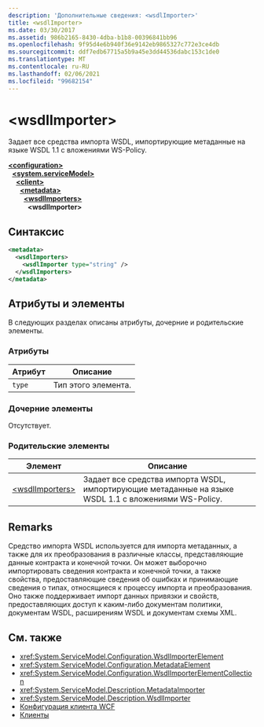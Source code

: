 ```yaml
---
description: 'Дополнительные сведения: <wsdlImporter>'
title: <wsdlImporter>
ms.date: 03/30/2017
ms.assetid: 986b2165-8430-4dba-b1b8-00396841bb96
ms.openlocfilehash: 9f95d4e6b940f36e9142eb9865327c772e3ce4db
ms.sourcegitcommit: ddf7edb67715a5b9a45e3dd44536dabc153c1de0
ms.translationtype: MT
ms.contentlocale: ru-RU
ms.lasthandoff: 02/06/2021
ms.locfileid: "99682154"
---
```

# \<wsdlImporter>

Задает все средства импорта WSDL, импортирующие метаданные на языке WSDL 1.1 с вложениями WS-Policy.  
  
[**\<configuration>**](../configuration-element.md)\
&nbsp;&nbsp;[**\<system.serviceModel>**](system-servicemodel.md)\
&nbsp;&nbsp;&nbsp;&nbsp;[**\<client>**](client.md)\
&nbsp;&nbsp;&nbsp;&nbsp;&nbsp;&nbsp;[**\<metadata>**](metadata.md)\
&nbsp;&nbsp;&nbsp;&nbsp;&nbsp;&nbsp;&nbsp;&nbsp;[**\<wsdlImporters>**](wsdlimporters.md)  
&nbsp;&nbsp;&nbsp;&nbsp;&nbsp;&nbsp;&nbsp;&nbsp;&nbsp;&nbsp;**\<wsdlImporter>**  
  
## <a name="syntax"></a>Синтаксис  
  
```xml  
<metadata>
  <wsdlImporters>
    <wsdlImporter type="string" />
  </wsdlImporters>
</metadata>
```  
  
## <a name="attributes-and-elements"></a>Атрибуты и элементы  

 В следующих разделах описаны атрибуты, дочерние и родительские элементы.  
  
### <a name="attributes"></a>Атрибуты  
  
|Атрибут|Описание|  
|---------------|-----------------|  
|`type`|Тип этого элемента.|  
  
### <a name="child-elements"></a>Дочерние элементы  

 Отсутствует.  
  
### <a name="parent-elements"></a>Родительские элементы  
  
|Элемент|Описание|  
|-------------|-----------------|  
|[\<wsdlImporters>](wsdlimporters.md)|Задает все средства импорта WSDL, импортирующие метаданные на языке WSDL 1.1 с вложениями WS-Policy.|  
  
## <a name="remarks"></a>Remarks  

 Средство импорта WSDL используется для импорта метаданных, а также для их преобразования в различные классы, представляющие данные контракта и конечной точки. Он может выборочно импортировать сведения контракта и конечной точки, а также свойства, предоставляющие сведения об ошибках и принимающие сведения о типах, относящиеся к процессу импорта и преобразования. Оно также поддерживает импорт данных привязки и свойств, предоставляющих доступ к каким-либо документам политики, документам WSDL, расширениям WSDL и документам схемы XML.  
  
## <a name="see-also"></a>См. также

- <xref:System.ServiceModel.Configuration.WsdlImporterElement>
- <xref:System.ServiceModel.Configuration.MetadataElement>
- <xref:System.ServiceModel.Configuration.WsdlImporterElementCollection>
- <xref:System.ServiceModel.Description.MetadataImporter>
- <xref:System.ServiceModel.Description.WsdlImporter>
- [Конфигурация клиента WCF](../../../wcf/feature-details/client-configuration.md)
- [Клиенты](../../../wcf/feature-details/clients.md)

